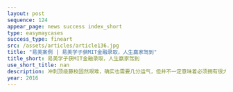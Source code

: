 ```yaml
---
layout: post
sequence: 124
appear_page: news success index_short
type: easymaycases
success_type: fineart
src: /assets/articles/article136.jpg
title: "易美案例 | 易美学子获MIT金融录取，人生赢家驾到"
title_short: 易美学子获MIT金融录取，人生赢家驾到
use_short_title: nan
description: 冲刺顶级藤校固然艰难，确实也需要几分运气，但并不一定意味着必须拥有很大牌的公司实习和看似高大上的科研，而是先要有完美的长期和短期计划，藤校看重的是人才对未来的独立看法和具体实施计划，不是一味靠外力去赢得每次机会，更多的是有针对性的扬长避短，在大家硬性指标相似的情况下如何脱颖而出，还要看对藤校的评判申请者的个性化依据，录取与被拒往往一念之间。D同学还曾是学校篮球社与舞蹈社的社长，很容易让人眼前一亮，或许D同学在MIT商学院申请者中不是硬性成绩最优秀的，但是一定是综合素质较高的。
year: 2016
---
```


